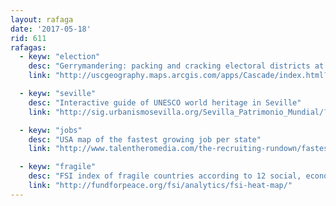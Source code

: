 ```yaml
---
layout: rafaga
date: '2017-05-18'
rid: 611
rafagas:
  - keyw: "election"
    desc: "Gerrymandering: packing and cracking electoral districts at the USA"
    link: "http://uscgeography.maps.arcgis.com/apps/Cascade/index.html?appid=53fdc467fbb74790bb6bfcf1375cfa1f"

  - keyw: "seville"
    desc: "Interactive guide of UNESCO world heritage in Seville"
    link: "http://sig.urbanismosevilla.org/Sevilla_Patrimonio_Mundial/?lang=es"

  - keyw: "jobs"
    desc: "USA map of the fastest growing job per state"
    link: "http://www.talentheromedia.com/the-recruiting-rundown/fastest-growing-job-every-us-state"

  - keyw: "fragile"
    desc: "FSI index of fragile countries according to 12 social, economic and political factors"
    link: "http://fundforpeace.org/fsi/analytics/fsi-heat-map/"
---
```



